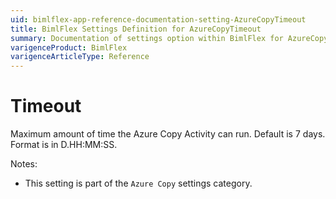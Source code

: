 ```yaml
---
uid: bimlflex-app-reference-documentation-setting-AzureCopyTimeout
title: BimlFlex Settings Definition for AzureCopyTimeout
summary: Documentation of settings option within BimlFlex for AzureCopyTimeout
varigenceProduct: BimlFlex
varigenceArticleType: Reference
---
```


# Timeout

Maximum amount of time the Azure Copy Activity can run. Default is 7 days. Format is in D.HH:MM:SS.

Notes:

* This setting is part of the `Azure Copy` settings category.
